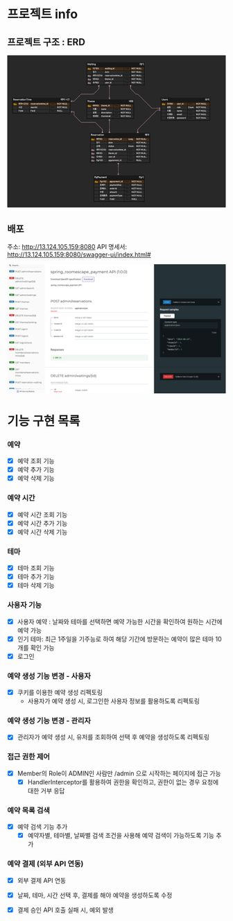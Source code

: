 # 프로젝트 info

## 프로젝트 구조 : ERD
![img.png|500](img.png)

## 배포
주소: http://13.124.105.159:8080
API 명세서: http://13.124.105.159:8080/swagger-ui/index.html#

![img_1.png](img_1.png)
# 기능 구현 목록

### 예약
- [x] 예약 조회 기능
- [x] 예약 추가 기능
- [x] 예약 삭제 기능
### 예약 시간
- [x] 예약 시간 조회 기능
- [x] 예약 시간 추가 기능
- [x] 예약 시간 삭제 기능
### 테마
- [x] 테마 조회 기능
- [x] 테마 추가 기능
- [x] 테마 삭제 기능
### 사용자 기능
- [x] 사용자 예약 : 날짜와 테마를 선택하면 예약 가능한 시간을 확인하여 원하는 시간에 예약 가능
- [x] 인기 테마: 최근 1주일을 기주능로 하여 해당 기간에 방문하는 예약이 많은 테마 10개를 확인 가능
- [X] 로그인
### 예약 생성 기능 변경 - 사용자
- [x] 쿠키를 이용한 예약 생성 리펙토링
    - 사용자가 예약 생성 시, 로그인한 사용자 정보를 활용하도록 리펙토링
### 예약 생성 기능 변경 - 관리자
- [x] 관리자가 예약 생성 시, 유저를 조회하여 선택 후 예약을 생성하도록 리펙토링
### 접근 권한 제어
- [x] Member의 Role이 ADMIN인 사람만 /admin 으로 시작하는 페이지에 접근 가능
    - [x] HandlerInterceptor를 활용하여 권한을 확인하고, 권한이 없는 경우 요청에 대한 거부 응답
### 예약 목록 검색
- [x] 예약 검색 기능 추가
    - [x] 예약자별, 테마별, 날짜별 검색 조건을 사용해 예약 검색이 가능하도록 기능 추가

### 예약 결제 (외부 API 연동)
- [X] 외부 결제 API 연동
- [X] 날짜, 테마, 시간 선택 후, 결제를 해야 예약을 생성하도록 수정
- [X] 결제 승인 API 호출 실패 시, 예외 발생

